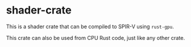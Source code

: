 # shader-crate

This is a shader crate that can be compiled to SPIR-V using `rust-gpu`.

This crate can also be used from CPU Rust code, just like any other crate.
